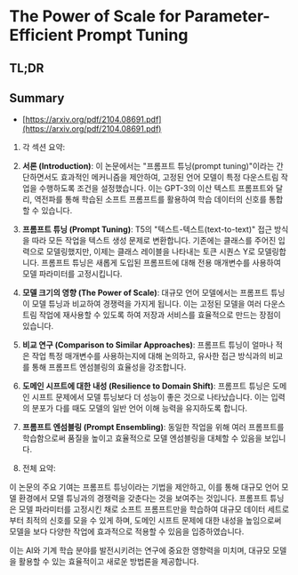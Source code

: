 # The Power of Scale for Parameter-Efficient Prompt Tuning
## TL;DR
## Summary
- [https://arxiv.org/pdf/2104.08691.pdf](https://arxiv.org/pdf/2104.08691.pdf)

1. 각 섹션 요약:

1. **서론 (Introduction)**:
   이 논문에서는 "프롬프트 튜닝(prompt tuning)"이라는 간단하면서도 효과적인 메커니즘을 제안하여, 고정된 언어 모델이 특정 다운스트림 작업을 수행하도록 조건을 설정했습니다. 이는 GPT-3의 이산 텍스트 프롬프트와 달리, 역전파를 통해 학습된 소프트 프롬프트를 활용하여 학습 데이터의 신호를 통합할 수 있습니다.

2. **프롬프트 튜닝 (Prompt Tuning)**:
   T5의 "텍스트-텍스트(text-to-text)" 접근 방식을 따라 모든 작업을 텍스트 생성 문제로 변환합니다. 기존에는 클래스를 주어진 입력으로 모델링했지만, 이제는 클래스 레이블을 나타내는 토큰 시퀀스 Y로 모델링합니다. 프롬프트 튜닝은 새롭게 도입된 프롬프트에 대해 전용 매개변수를 사용하여 모델 파라미터를 고정시킵니다.

3. **모델 크기의 영향 (The Power of Scale)**:
   대규모 언어 모델에서는 프롬프트 튜닝이 모델 튜닝과 비교하여 경쟁력을 가지게 됩니다. 이는 고정된 모델을 여러 다운스트림 작업에 재사용할 수 있도록 하여 저장과 서비스를 효율적으로 만드는 장점이 있습니다.

4. **비교 연구 (Comparison to Similar Approaches)**:
   프롬프트 튜닝이 얼마나 적은 작업 특정 매개변수를 사용하는지에 대해 논의하고, 유사한 접근 방식과의 비교를 통해 프롬프트 엔섬블링의 효율성을 강조합니다.

5. **도메인 시프트에 대한 내성 (Resilience to Domain Shift)**:
   프롬프트 튜닝은 도메인 시프트 문제에서 모델 튜닝보다 더 성능이 좋은 것으로 나타났습니다. 이는 입력의 분포가 다를 때도 모델의 일반 언어 이해 능력을 유지하도록 합니다.

6. **프롬프트 엔섬블링 (Prompt Ensembling)**:
   동일한 작업을 위해 여러 프롬프트를 학습함으로써 품질을 높이고 효율적으로 모델 엔섬블링을 대체할 수 있음을 보입니다.

2. 전체 요약:

이 논문의 주요 기여는 프롬프트 튜닝이라는 기법을 제안하고, 이를 통해 대규모 언어 모델 환경에서 모델 튜닝과의 경쟁력을 갖춘다는 것을 보여주는 것입니다. 프롬프트 튜닝은 모델 파라미터를 고정시킨 채로 소프트 프롬프트만을 학습하여 대규모 데이터 세트로부터 최적의 신호를 모을 수 있게 하며, 도메인 시프트 문제에 대한 내성을 높임으로써 모델을 보다 다양한 작업에 효과적으로 적용할 수 있음을 입증하였습니다.

이는 AI와 기계 학습 분야를 발전시키려는 연구에 중요한 영향력을 미치며, 대규모 모델을 활용할 수 있는 효율적이고 새로운 방법론을 제공합니다.